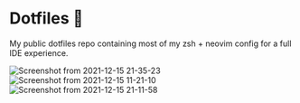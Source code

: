 Dotfiles :wrench:
==========

My public dotfiles repo containing most of my zsh + neovim config for a full IDE experience.

![Screenshot from 2021-12-15 21-35-23](https://user-images.githubusercontent.com/33410545/146222094-1414c06e-e9ae-4794-af8f-25ae8e02e72c.png)
![Screenshot from 2021-12-15 11-21-10](https://user-images.githubusercontent.com/33410545/146217551-f886a13c-cae3-4f0f-831f-92dc76eacf04.png)
![Screenshot from 2021-12-15 21-11-58](https://user-images.githubusercontent.com/33410545/146222502-859d978c-3748-4bbf-9997-bb35237d1b9d.png)

